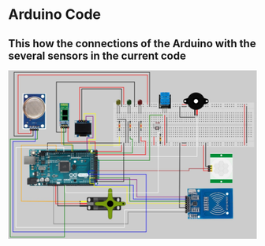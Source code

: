 # Arduino Code

## This how the connections of the Arduino with the several sensors in the current code
![My Image](Docs/ArduinoConnections.jpg)